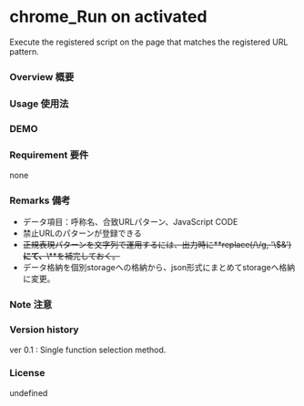 # chrome_Run on activated
Execute the registered script on the page that matches the registered URL pattern.

### Overview 概要


### Usage 使用法


### DEMO


### Requirement 要件
none

### Remarks 備考
- データ項目：呼称名、合致URLパターン、JavaScript CODE 
- 禁止URLのパターンが登録できる
- ~~正規表現パターンを文字列で運用するには、出力時に**replace(/\\/g, '\\$&')**にて、**\\**を補完しておく。~~
- データ格納を個別storageへの格納から、json形式にまとめてstorageへ格納に変更。


### Note 注意

### Version history
ver 0.1 : Single function selection method.

### License
undefined
